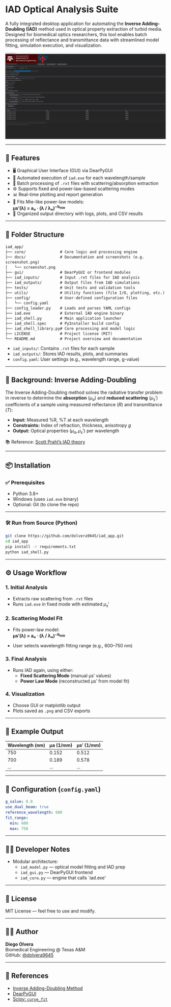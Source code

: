 # IAD Optical Analysis Suite

A fully integrated desktop application for automating the **Inverse Adding-Doubling (IAD)** method used in optical property extraction of turbid media. Designed for biomedical optics researchers, this tool enables batch processing of reflectance and transmittance data with streamlined model fitting, simulation execution, and visualization.

![App Screenshot](docs/screenshot.png)

---

## 🚀 Features

- 🖥️ Graphical User Interface (GUI) via DearPyGUI  
- 🧮 Automated execution of `iad.exe` for each wavelength/sample  
- 📂 Batch processing of `.rxt` files with scattering/absorption extraction  
- ⚙️ Supports fixed and power-law-based scattering modes  
- 📊 Real-time plotting and report generation  
- 🧠 Fits Mie-like power-law models:  
  <b>μs′(λ) = a₀ · (λ / λ₀)<sup>−b<sub>mie</sub></sup></b>
- 📁 Organized output directory with logs, plots, and CSV results  

---

## 📁 Folder Structure

```
iad_app/
├── core/               # Core logic and processing engine
├── docs/               # Documentation and screenshots (e.g. screenshot.png)
│   └── screenshot.png
├── gui/                # DearPyGUI or frontend modules
├── iad_inputs/         # Input .rxt files for IAD analysis
├── iad_outputs/        # Output files from IAD simulations
├── tests/              # Unit tests and validation tools
├── utils/              # Utility functions (file I/O, plotting, etc.)
├── config/             # User-defined configuration files
│   └── config.yaml
├── config_loader.py    # Loads and parses YAML configs
├── iad.exe             # External IAD engine binary
├── iad_shell.py        # Main application launcher
├── iad_shell.spec      # PyInstaller build config
├── iad_shell_library.py# Core processing and model logic
├── LICENSE             # Project license (MIT)
└── README.md           # Project overview and documentation
```

- `iad_inputs/`: Contains `.rxt` files for each sample  
- `iad_outputs/`: Stores IAD results, plots, and summaries  
- `config.yaml`: User settings (e.g., wavelength range, g-value)

---

## 🧠 Background: Inverse Adding-Doubling

The Inverse Adding-Doubling method solves the radiative transfer problem in reverse to determine the **absorption** ($\mu_a$) and **reduced scattering** ($\mu_s'$) coefficients of a sample using measured reflectance ($R$) and transmittance ($T$):

- **Input:** Measured %R, %T at each wavelength  
- **Constraints:** Index of refraction, thickness, anisotropy $g$  
- **Output:** Optical properties $(\mu_a, \mu_s')$ per wavelength  

📚 Reference: [Scott Prahl’s IAD theory](https://omlc.org/software/iad/)

---

## 📦 Installation

### ✅ Prerequisites

- Python 3.8+
- Windows (uses `iad.exe` binary)
- Optional: Git (to clone the repo)

---

### 🛠️ Run from Source (Python)

```bash
git clone https://github.com/dolvera9645/iad_app.git
cd iad_app
pip install -r requirements.txt
python iad_shell.py
```

---



## ⚙️ Usage Workflow

### 1. Initial Analysis
- Extracts raw scattering from `.rxt` files  
- Runs `iad.exe` in fixed mode with estimated $\mu_s'$

### 2. Scattering Model Fit
- Fits power-law model:  
  <b>μs′(λ) = a₀ · (λ / λ₀)<sup>−b<sub>mie</sub></sup></b>
 
- User selects wavelength fitting range (e.g., 600–750 nm)

### 3. Final Analysis
- Runs IAD again, using either:
  - **Fixed Scattering Mode** (manual μs′ values)
  - **Power Law Mode** (reconstructed μs′ from model fit)

### 4. Visualization
- Choose GUI or matplotlib output
- Plots saved as `.png` and CSV exports

---

## 🧪 Example Output

| Wavelength (nm) | μa (1/mm) | μs′ (1/mm) |
|-----------------|-----------|------------|
| 750             | 0.152     | 0.512      |
| 700             | 0.189     | 0.578      |
| ...             | ...       | ...        |

---

## 📝 Configuration (`config.yaml`)

```yaml
g_value: 0.8
use_dual_beam: true
reference_wavelength: 600
fit_range:
  min: 600
  max: 750
```

---

## 🧑‍💻 Developer Notes

- Modular architecture:
  - `iad_model.py` — optical model fitting and IAD prep
  - `iad_gui.py` — DearPyGUI frontend
  - `iad_core.py` — engine that calls `iad.exe'

---

## 📄 License

MIT License — feel free to use and modify.

---

## 🙋‍♂️ Author

**Diego Olvera**  
Biomedical Engineering @ Texas A&M  
GitHub: [@dolvera9645](https://github.com/dolvera9645)

---

## 🔗 References

- [Inverse Adding-Doubling Method](https://omlc.org/software/iad/)  
- [DearPyGUI](https://github.com/hoffstadt/DearPyGui)  
- [Scipy: `curve_fit`](https://docs.scipy.org/doc/scipy/reference/generated/scipy.optimize.curve_fit.html)
